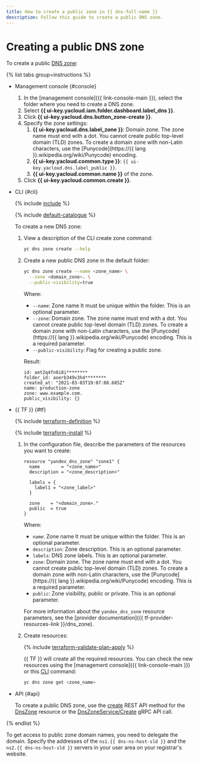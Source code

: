 ```yaml
---
title: How to create a public zone in {{ dns-full-name }}
description: Follow this guide to create a public DNS zone.
---
```


# Creating a public DNS zone

To create a public [DNS zone](../concepts/dns-zone.md):

{% list tabs group=instructions %}

- Management console {#console}

  1. In the [management console]({{ link-console-main }}), select the folder where you need to create a DNS zone.
  1. Select **{{ ui-key.yacloud.iam.folder.dashboard.label_dns }}**.
  1. Click **{{ ui-key.yacloud.dns.button_zone-create }}**.
  1. Specify the zone settings:
     1. **{{ ui-key.yacloud.dns.label_zone }}**: Domain zone. The zone name must end with a dot. You cannot create public top-level domain (TLD) zones. To create a domain zone with non-Latin characters, use the [Punycode](https://{{ lang }}.wikipedia.org/wiki/Punycode) encoding.
     1. **{{ ui-key.yacloud.common.type }}**: `{{ ui-key.yacloud.dns.label_public }}`.
     1. **{{ ui-key.yacloud.common.name }}** of the zone.
  1. Click **{{ ui-key.yacloud.common.create }}**.

- CLI {#cli}

  {% include [include](../../_includes/cli-install.md) %}

  {% include [default-catalogue](../../_includes/default-catalogue.md) %}

  To create a new DNS zone:

  1. View a description of the CLI create zone command:

     ```bash
     yc dns zone create --help
     ```

  1. Create a new public DNS zone in the default folder:

     ```bash
     yc dns zone create --name <zone_name> \
       --zone <domain_zone>. \
       --public-visibility=true
     ```
     Where:

     * `--name`: Zone name It must be unique within the folder. This is an optional parameter.
     * `--zone`: Domain zone. The zone name must end with a dot. You cannot create public top-level domain (TLD) zones. To create a domain zone with non-Latin characters, use the [Punycode](https://{{ lang }}.wikipedia.org/wiki/Punycode) encoding. This is a required parameter.
     * `--public-visibility`: Flag for creating a public zone.

     Result:

     ```text
     id: aet2q4fn8i8i********
     folder_id: aoerb349v3h4********
     created_at: "2021-03-03T19:07:08.685Z"
     name: production-zone
     zone: www.example.com.
     public_visibility: {}
     ```

- {{ TF }} {#tf}

  {% include [terraform-definition](../../_tutorials/_tutorials_includes/terraform-definition.md) %}

  {% include [terraform-install](../../_includes/terraform-install.md) %}

  1. In the configuration file, describe the parameters of the resources you want to create:

     ```hcl
     resource "yandex_dns_zone" "zone1" {
       name        = "<zone_name>"
       description = "<zone_description>"

       labels = {
         label1 = "<zone_label>"
       }

       zone    = "<domain_zone>."
       public  = true
     }
     ```

     Where:

     * `name`: Zone name It must be unique within the folder. This is an optional parameter.
     * `description`: Zone description. This is an optional parameter.
     * `labels`: DNS zone labels. This is an optional parameter.
     * `zone`: Domain zone. The zone name must end with a dot. You cannot create public top-level domain (TLD) zones. To create a domain zone with non-Latin characters, use the [Punycode](https://{{ lang }}.wikipedia.org/wiki/Punycode) encoding. This is a required parameter.
     * `public`: Zone visibility, public or private. This is an optional parameter.

     For more information about the `yandex_dns_zone` resource parameters, see the [provider documentation]({{ tf-provider-resources-link }}/dns_zone).

  1. Create resources:

     {% include [terraform-validate-plan-apply](../../_tutorials/_tutorials_includes/terraform-validate-plan-apply.md) %}

     {{ TF }} will create all the required resources. You can check the new resources using the [management console]({{ link-console-main }}) or this [CLI](../../cli/quickstart.md) command:

     ```bash
     yc dns zone get <zone_name>
     ```

- API {#api}

  To create a public DNS zone, use the [create](../api-ref/DnsZone/create.md) REST API method for the [DnsZone](../api-ref/DnsZone/index.md) resource or the [DnsZoneService/Create](../api-ref/grpc/dns_zone_service.md#Create) gRPC API call.

{% endlist %}

To get access to public zone domain names, you need to delegate the domain. Specify the addresses of the `ns1.{{ dns-ns-host-sld }}` and the `ns2.{{ dns-ns-host-sld }}` servers in your user area on your registrar's website.